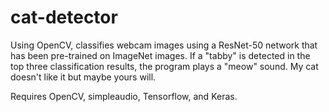 # cat-detector

Using OpenCV, classifies webcam images using a ResNet-50 network that has been pre-trained on ImageNet images. If a "tabby" is detected in the top three classification results, the program plays a "meow" sound. My cat doesn't like it but maybe yours will.

Requires OpenCV, simpleaudio, Tensorflow, and Keras.
